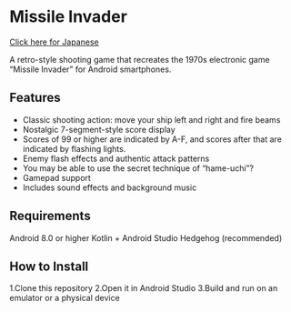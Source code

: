 # Missile Invader
[Click here for Japanese](./README.ja.md)

A retro-style shooting game that recreates the 1970s electronic game “Missile Invader” for Android smartphones.

## Features
- Classic shooting action: move your ship left and right and fire beams
- Nostalgic 7-segment-style score display
- Scores of 99 or higher are indicated by A-F, and scores after that are indicated by flashing lights.
- Enemy flash effects and authentic attack patterns
- You may be able to use the secret technique of “hame-uchi”?
- Gamepad support
- Includes sound effects and background music

## Requirements
Android 8.0 or higher
Kotlin + Android Studio Hedgehog (recommended)

## How to Install
1.Clone this repository
2.Open it in Android Studio
3.Build and run on an emulator or a physical device

